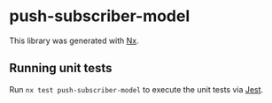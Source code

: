 # push-subscriber-model

This library was generated with [Nx](https://nx.dev).

## Running unit tests

Run `nx test push-subscriber-model` to execute the unit tests via [Jest](https://jestjs.io).

